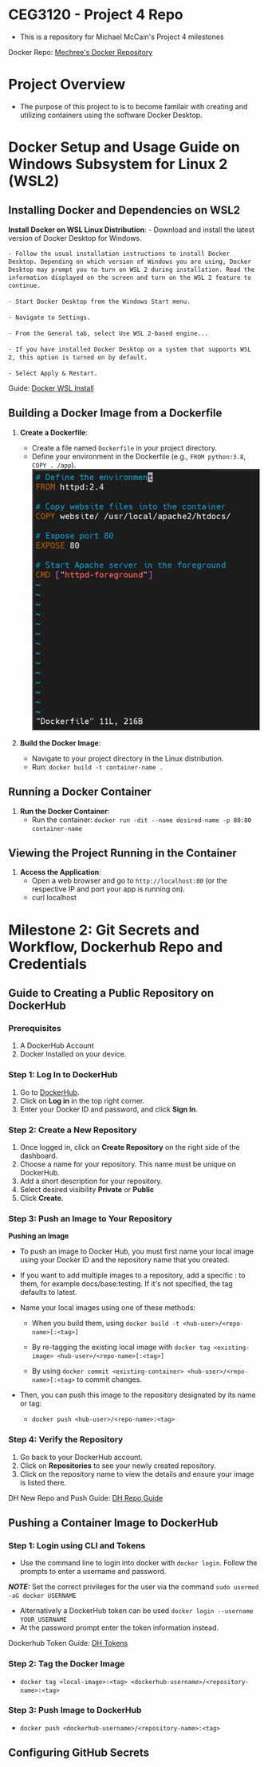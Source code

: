 # CEG3120 - Project 4 Repo
- This is a repository for Michael McCain's Project 4 milestones

Docker Repo: [Mechree's Docker Repository](https://hub.docker.com/repository/docker/mechree/ceg3120-images/general "Docker Repository Link")

# Project Overview
- The purpose of this project to is to become familair with creating and utilizing containers using the software Docker Desktop.

# Docker Setup and Usage Guide on Windows Subsystem for Linux 2 (WSL2)

## Installing Docker and Dependencies on WSL2

**Install Docker on WSL Linux Distribution**:
	- Download and install the latest version of Docker Desktop for Windows.

	- Follow the usual installation instructions to install Docker Desktop. Depending on which version of Windows you are using, Docker Desktop may prompt you to turn on WSL 2 during installation. Read the information displayed on the screen and turn on the WSL 2 feature to continue.

	- Start Docker Desktop from the Windows Start menu.

	- Navigate to Settings.

	- From the General tab, select Use WSL 2-based engine...

	- If you have installed Docker Desktop on a system that supports WSL 2, this option is turned on by default.
	
	- Select Apply & Restart.
	
Guide: [Docker WSL Install](https://docs.docker.com/desktop/wsl/)

## Building a Docker Image from a Dockerfile

1. **Create a Dockerfile**:
    - Create a file named `Dockerfile` in your project directory.
    - Define your environment in the Dockerfile (e.g., `FROM python:3.8`, `COPY . /app`).
	![Dockerfile](Dockerfile.png "Example Docker File")

2. **Build the Docker Image**:
    - Navigate to your project directory in the Linux distribution.
    - Run: `docker build -t container-name .`

## Running a Docker Container

1. **Run the Docker Container**:
    - Run the container: `docker run -dit --name desired-name -p 80:80 container-name`

## Viewing the Project Running in the Container

1. **Access the Application**:
    - Open a web browser and go to `http://localhost:80` (or the respective IP and port your app is running on).
	- curl localhost

# Milestone 2: Git Secrets and Workflow, Dockerhub Repo and Credentials

## Guide to Creating a Public Repository on DockerHub

### Prerequisites

1. A DockerHub Account
2. Docker Installed on your device.

### Step 1: Log In to DockerHub

1. Go to [DockerHub](https://hub.docker.com/).
2. Click on **Log in** in the top right corner.
3. Enter your Docker ID and password, and click **Sign In**.

### Step 2: Create a New Repository

1. Once logged in, click on **Create Repository** on the right side of the dashboard.
2. Choose a name for your repository. This name must be unique on DockerHub.
3. Add a short description for your repository.
4. Select desired visibility **Private** or **Public**
5. Click **Create**.

### Step 3: Push an Image to Your Repository

**Pushing an Image**
- To push an image to Docker Hub, you must first name your local image using your Docker ID and the repository name that you created.

- If you want to add multiple images to a repository, add a specific :<tag> to them, for example docs/base:testing. If it's not specified, the tag defaults to latest.

- Name your local images using one of these methods:
	* When you build them, using `docker build -t <hub-user>/<repo-name>[:<tag>]`
	* By re-tagging the existing local image with `docker tag <existing-image> <hub-user>/<repo-name>[:<tag>]`
			
	* By using `docker commit <existing-container> <hub-user>/<repo-name>[:<tag>` to commit changes.
		
- Then, you can push this image to the repository designated by its name or tag:
	* `docker push <hub-user>/<repo-name>:<tag>`
### Step 4: Verify the Repository

1. Go back to your DockerHub account.
2. Click on **Repositories** to see your newly created repository.
3. Click on the repository name to view the details and ensure your image is listed there.

DH New Repo and Push Guide: [DH Repo Guide](https://docs.docker.com/docker-hub/repos/create/)

## Pushing a Container Image to DockerHub

### Step 1: Login using CLI and Tokens
- Use the command line to login into docker with `docker login`. Follow the prompts to enter a username and password. 

**_NOTE:_** Set the correct privileges for the user via the command `sudo usermod -aG docker USERNAME`

- Alternatively a DockerHub token can be used `docker login --username YOUR_USERNAME`
- At the password prompt enter the token information instead.

Dockerhub Token Guide: [DH Tokens](https://docs.docker.com/security/for-developers/access-tokens/)

### Step 2: Tag the Docker Image
- `docker tag <local-image>:<tag> <dockerhub-username>/<repository-name>:<tag>`

### Step 3: Push Image to DockerHub
- `docker push <dockerhub-username>/<repository-name>:<tag>`

## Configuring GitHub Secrets

